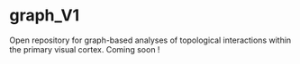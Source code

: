 # graph_V1
Open repository for graph-based analyses of topological interactions within the primary visual cortex. Coming soon !
